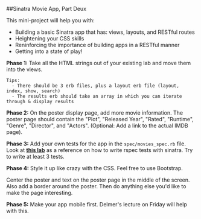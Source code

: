 ##Sinatra Movie App, Part Deux

This mini-project will help you with:

  - Building a basic Sinatra app that has: views, layouts, and RESTful routes
  - Heightening your CSS skills 
  - Reninforcing the importance of building apps in a RESTful manner
  - Getting into a state of play!

__Phase 1:__ Take all the HTML strings out of your existing lab and move them into the views.
  
    Tips:
      - There should be 3 erb files, plus a layout erb file (layout, index, show, search)
      - The results erb should take an array in which you can iterate through & display results
  
__Phase 2:__ On the poster display page, add more movie information.  The poster page should contain the "Plot", "Released Year", "Rated", "Runtime", "Genre", "Director", and "Actors".  (Optional: Add a link to the actual IMDB page).

__Phase 3:__ Add your own tests for the app in the ```spec/movies_spec.rb``` file.  Look at __[this lab](https://github.com/wdi-sf-march-2014/Sinatra_API_Lab/blob/master/spec/movies_spec.rb)__ as a reference on how to write rspec tests with sinatra.  Try to write at least 3 tests.

__Phase 4:__ Style it up like crazy with the CSS.  Feel free to use Bootstrap.

Center the poster and text on the poster page in the middle of the screen.  Also add a border around the poster.  Then do anything else you'd like to make the page interesting.

__Phase 5:__ Make your app mobile first. Delmer's lecture on Friday will help with this.